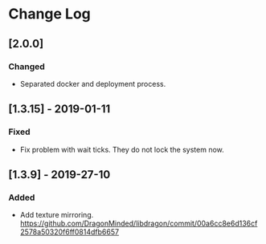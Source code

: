 # Change Log

## [2.0.0]
### Changed

- Separated docker and deployment process.

## [1.3.15] - 2019-01-11
### Fixed

- Fix problem with wait ticks. They do not lock the system now.

## [1.3.9] - 2019-27-10
### Added

- Add texture mirroring. https://github.com/DragonMinded/libdragon/commit/00a6cc8e6d136cf2578a50320f6ff0814dfb6657